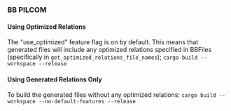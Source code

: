 ### BB PILCOM

#### Using Optimized Relations

The "use_optimized" feature flag is on by default. This means that generated files will include any optimized relations specified in BBFiles (specifically in `get_optimized_relations_file_names`);
`cargo build --workspace --release`

#### Using Generated Relations Only

To build the generated files without any optimized relations:
`cargo build --workspace --no-default-features --release`

